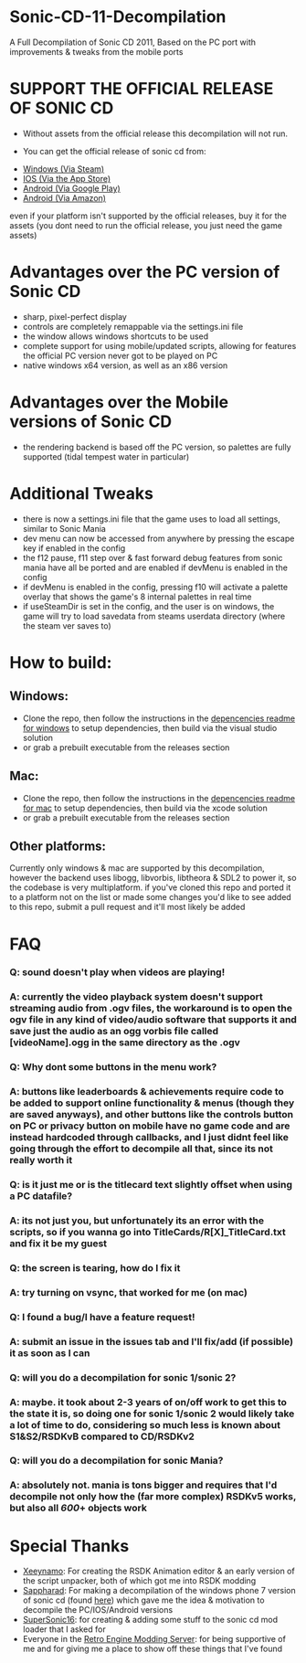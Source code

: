 # Sonic-CD-11-Decompilation
A Full Decompilation of Sonic CD 2011, Based on the PC port with improvements & tweaks from the mobile ports


# **SUPPORT THE OFFICIAL RELEASE OF SONIC CD**
+ Without assets from the official release this decompilation will not run.

+ You can get the official release of sonic cd from:
* [Windows (Via Steam)](https://store.steampowered.com/app/200940/Sonic_CD/)
* [IOS (Via the App Store)](https://apps.apple.com/us/app/sonic-cd-classic/id454316134)
* [Android (Via Google Play)](https://play.google.com/store/apps/details?id=com.sega.soniccd.classic&hl=en&gl=US)
* [Android (Via Amazon)](https://www.amazon.com/Sega-of-America-Sonic-CD/dp/B008K9UZY4/ref=sr_1_2?dchild=1&keywords=Sonic+CD&qid=1607930514&sr=8-2)

even if your platform isn't supported by the official releases, buy it for the assets (you dont need to run the official release, you just need the game assets)

# Advantages over the PC version of Sonic CD
* sharp, pixel-perfect display
* controls are completely remappable via the settings.ini file
* the window allows windows shortcuts to be used
* complete support for using mobile/updated scripts, allowing for features the official PC version never got to be played on PC
* native windows x64 version, as well as an x86 version

# Advantages over the Mobile versions of Sonic CD
* the rendering backend is based off the PC version, so palettes are fully supported (tidal tempest water in particular)

# Additional Tweaks
* there is now a settings.ini file that the game uses to load all settings, similar to Sonic Mania
* dev menu can now be accessed from anywhere by pressing the escape key if enabled in the config
* the f12 pause, f11 step over & fast forward debug features from sonic mania have all be ported and are enabled if devMenu is enabled in the config
* if devMenu is enabled in the config, pressing f10 will activate a palette overlay that shows the game's 8 internal palettes in real time
* if useSteamDir is set in the config, and the user is on windows, the game will try to load savedata from steams userdata directory (where the steam ver saves to)

# How to build:
## Windows:
* Clone the repo, then follow the instructions in the [depencencies readme for windows](./dependencies/windows/dependencies.txt) to setup dependencies, then build via the visual studio solution
* or grab a prebuilt executable from the releases section

## Mac:
* Clone the repo, then follow the instructions in the [depencencies readme for mac](./dependencies/mac/dependencies.txt) to setup dependencies, then build via the xcode solution
* or grab a prebuilt executable from the releases section

## Other platforms:
Currently only windows & mac are supported by this decompilation, however the backend uses libogg, libvorbis, libtheora & SDL2 to power it, so the codebase is very multiplatform.
if you've cloned this repo and ported it to a platform not on the list or made some changes you'd like to see added to this repo, submit a pull request and it'll most likely be added

# FAQ
### Q: sound doesn't play when videos are playing!
### A: currently the video playback system doesn't support streaming audio from .ogv files, the workaround is to open the ogv file in any kind of video/audio software that supports it and save just the audio as an ogg vorbis file called [videoName].ogg in the same directory as the .ogv

### Q: Why dont some buttons in the menu work?
### A: buttons like leaderboards & achievements require code to be added to support online functionality & menus (though they are saved anyways), and other buttons like the controls button on PC or privacy button on mobile have no game code and are instead hardcoded through callbacks, and I just didnt feel like going through the effort to decompile all that, since its not really worth it

### Q: is it just me or is the titlecard text slightly offset when using a PC datafile?
### A: its not just you, but unfortunately its an error with the scripts, so if you wanna go into TitleCards/R[X]\_TitleCard.txt and fix it be my guest

### Q: the screen is tearing, how do I fix it
### A: try turning on vsync, that worked for me (on mac)

### Q: I found a bug/I have a feature request!
### A: submit an issue in the issues tab and I'll fix/add (if possible) it as soon as I can

### Q: will you do a decompilation for sonic 1/sonic 2?
### A: maybe. it took about 2-3 years of on/off work to get this to the state it is, so doing one for sonic 1/sonic 2 would likely take a lot of time to do, considering so much less is known about S1&S2/RSDKvB compared to CD/RSDKv2

### Q: will you do a decompilation for sonic Mania?
### A: absolutely not. mania is tons bigger and requires that I'd decompile not only how the (far more complex) RSDKv5 works, but also all _600_+ objects work

# Special Thanks
* [Xeeynamo](https://github.com/Xeeynamo): For creating the RSDK Animation editor & an early version of the script unpacker, both of which got me into RSDK modding
* [Sappharad](https://github.com/Sappharad): For making a decompilation of the windows phone 7 version of sonic cd (found [here](https://github.com/Sappharad/rvm_soniccd)) which gave me the idea & motivation to decompile the PC/IOS/Android versions
* [SuperSonic16](https://github.com/TheSuperSonic16): for creating & adding some stuff to the sonic cd mod loader that I asked for
* Everyone in the [Retro Engine Modding Server](https://dc.railgun.works/retroengine): for being supportive of me and for giving me a place to show off these things that I've found
